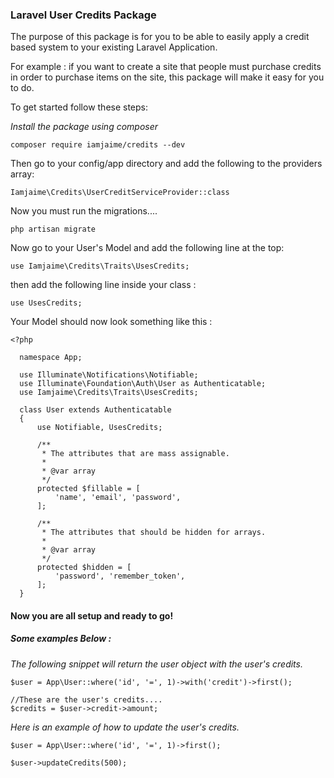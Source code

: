 ### Laravel User Credits Package

The purpose of this package is for you to be able to easily apply a 
credit based system to your existing Laravel Application.

For example : if you want to create a site that people must purchase credits 
in order to purchase items on the site, this package will make it easy for you to do.


To get started follow these steps: 


*Install the package using composer*

`composer require iamjaime/credits --dev`
 
 
Then go to your config/app directory and add the following to the providers array:

`Iamjaime\Credits\UserCreditServiceProvider::class`

Now you must run the migrations....

`php artisan migrate` 

Now go to your User's Model and add the following line at the top:

`use Iamjaime\Credits\Traits\UsesCredits;`


then add the following line inside your class : 

`use UsesCredits;`


Your Model should now look something like this : 

```
<?php
  
  namespace App;
  
  use Illuminate\Notifications\Notifiable;
  use Illuminate\Foundation\Auth\User as Authenticatable;
  use Iamjaime\Credits\Traits\UsesCredits;
  
  class User extends Authenticatable
  {
      use Notifiable, UsesCredits;
  
      /**
       * The attributes that are mass assignable.
       *
       * @var array
       */
      protected $fillable = [
          'name', 'email', 'password',
      ];
  
      /**
       * The attributes that should be hidden for arrays.
       *
       * @var array
       */
      protected $hidden = [
          'password', 'remember_token',
      ];
  }
```


#### Now you are all setup and ready to go!

##### Some examples Below :


*The following snippet will return the user object with the user's credits.*

```
$user = App\User::where('id', '=', 1)->with('credit')->first();

//These are the user's credits....
$credits = $user->credit->amount;

```


*Here is an example of how to update the user's credits.*

```
$user = App\User::where('id', '=', 1)->first();

$user->updateCredits(500);

```


